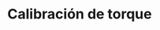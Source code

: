 ---
title: 'Calibración de torque'
previewDescription: "Calibra con precisión tus herramientas y cumple normativas de calidad,
              nuestro servicio certificado garantiza los niveles exactos de torque según cada herramienta manual, eléctrica o neumática.
              Mejora eficiencia, seguridad y productividad."
description: [
                "En Desoutter México, nuestro servicio de calibración de torque cuenta con la prestigiosa acreditación otorgada por la Entidad Mexicana de Acreditación, EMA.", 
                "Este reconocimiento respalda la excelencia y precisión de nuestro proceso de calibración, asegurando que tus herramientas de torque cumplan con los más altos estándares de calidad.",
            ]
image: "https://s3.amazonaws.com/desumex.com.mx/servicios/calibracion-torque.jpg"
imageBanner: "https://s3.amazonaws.com/desumex.com.mx/servicios/banners/banner-calibracion-torque.png"
imageDescription: ""
imageBannerDescription: "Esta es una descipcion de imagen"
qya: [
    {
        q: "¿Por qué es importante la calibración de torque en la industria general?",
        a: "La calibración de torque es esencial para garantizar la precisión, calidad y seguridad en la producción, evitando problemas como la fijación insuficiente o excesiva que pueden llevar a fallos en productos y pérdida de eficiencia.",
    },
    {
        q: "¿Qué factores consideramos para el servicio de calibración de torque?",
        a: "La trazabilidad de las mediciones, la precisión del equipo de calibración, la frecuencia de calibración y la experiencia del proveedor de servicios para asegurar resultados confiables, nuestro servicio de calibración cumple con las normativas y regulaciones aplicables en su industria.",
    },
    {
        q: "¿Cómo influye la calibración de torque en la reducción de costos?",
        a: "La calibración de torque asegura que las herramientas se utilicen correctamente, evitando aprietes incorrectos que pueden causar retrabajos y desperdicios de material, lo que ahorra costos y mejora la calidad.",
    },
    {
        q: "¿Con qué frecuencia se debe calibrar una herramienta de torque?",
        a: "Es esencial tener en cuenta que los torquímetros deben recibir mantenimiento al menos una vez al año. Debido a que son herramientas de precisión, es importante llevar a cabo una recalibración periódica, ya que el uso constante puede provocar la pérdida gradual de su calibración original.",
    },
]
---